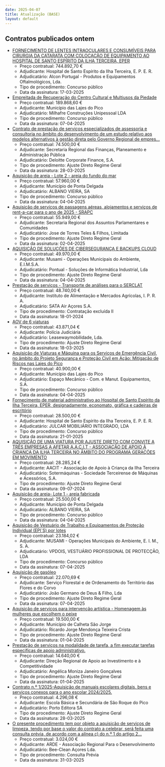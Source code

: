 ```yaml
---
date: 2025-04-07
title: Atualização (BASE)
layout: default
---
```

## Contratos publicados ontem

* [FORNECIMENTO DE LENTES INTRAOCULARES E CONSUMÍVEIS PARA CIRURGIA DA CATARATA COM COLOCAÇÃO DE 
EQUIPAMENTO AO HOSPITAL DE SANTO ESPÍRITO DA ILHA TERCEIRA, EPER](https://www.base.gov.pt/Base4/pt/detalhe/?type=contratos&id=11331776)
  * Preço contratual: 744.892,70 €
  * Adjudicante: Hospital de Santo Espírito da Ilha Terceira, E. P. E. R.
  * Adjudicatário: Alcon Portugal - Produtos e Equipamentos Oftalmológicos, Lda.
  * Tipo de procedimento: Concurso público
  * Data da assinatura: 17-03-2025
* [Empreitada de Recuperação do Centro Cultural e Multiusos da Piedade](https://www.base.gov.pt/Base4/pt/detalhe/?type=contratos&id=11332987)
  * Preço contratual: 189.868,60 €
  * Adjudicante: Município das Lajes do Pico
  * Adjudicatário: Milhafre Construções Unipessoal LDA
  * Tipo de procedimento: Concurso público
  * Data da assinatura: 07-04-2025
* [Contrato de prestação de serviços especializados de assessoria e consultoria no âmbito do desenvolvimento de um estudo relativo aos modelos alternativos à gestão direta pelo Governo Regional de empres...](https://www.base.gov.pt/Base4/pt/detalhe/?type=contratos&id=11332971)
  * Preço contratual: 74.500,00 €
  * Adjudicante: Secretaria Regional das Finanças, Planeamento e Administração Pública
  * Adjudicatário: Deloitte Corporate Finance, S.A.
  * Tipo de procedimento: Ajuste Direto Regime Geral
  * Data da assinatura: 28-03-2025
* [Aquisição de areia - Lote 2 - areia do fundo do mar](https://www.base.gov.pt/Base4/pt/detalhe/?type=contratos&id=11332764)
  * Preço contratual: 57.960,00 €
  * Adjudicante: Município de Ponta Delgada
  * Adjudicatário: ALBANO VIEIRA, SA
  * Tipo de procedimento: Concurso público
  * Data da assinatura: 04-04-2025
* [Aquisição de serviços de passagens aéreas, alojamentos e serviços de rent-a-car para o ano de 2025 - SRAPC](https://www.base.gov.pt/Base4/pt/detalhe/?type=contratos&id=11331885)
  * Preço contratual: 55.949,00 €
  * Adjudicante: Secretaria Regional dos Assuntos Parlamentares e Comunidades
  * Adjudicatário: Jose de Torres Teles & Filhos, Limitada
  * Tipo de procedimento: Ajuste Direto Regime Geral
  * Data da assinatura: 02-04-2025
* [AQUISIÇÃO DE SOLUÇÕES DE CIBERSEGURANÇA E BACKUPS CLOUD](https://www.base.gov.pt/Base4/pt/detalhe/?type=contratos&id=11331036)
  * Preço contratual: 49.970,00 €
  * Adjudicante: Musami - Operações Municipais do Ambiente, E.I.M.S.A.
  * Adjudicatário: Pontual - Soluções de Informática Industrial, Lda
  * Tipo de procedimento: Ajuste Direto Regime Geral
  * Data da assinatura: 04-04-2025
* [Prestação de serviços - Transporte de análises para o SERCLAT](https://www.base.gov.pt/Base4/pt/detalhe/?type=contratos&id=11331060)
  * Preço contratual: 48.740,00 €
  * Adjudicante: Instituto de Alimentação e Mercados Agrícolas, I. P. R. A.
  * Adjudicatário: SATA Air Açores S.A.
  * Tipo de procedimento: Contratação excluída II
  * Data da assinatura: 18-01-2024
* [AOV de 6 viaturas](https://www.base.gov.pt/Base4/pt/detalhe/?type=contratos&id=11332463)
  * Preço contratual: 43.871,04 €
  * Adjudicante: Polícia Judiciária
  * Adjudicatário: Leasewaymobilidade, Lda.
  * Tipo de procedimento: Ajuste Direto Regime Geral
  * Data da assinatura: 18-03-2025
* [Aquisição de Viaturas e Máquina para os Serviços de Emergência Civil, no âmbito do Projeto Segurança e Proteção Civil em Ação: Mitigação de Riscos nas Lajes do Pico](https://www.base.gov.pt/Base4/pt/detalhe/?type=contratos&id=11332173)
  * Preço contratual: 40.900,00 €
  * Adjudicante: Município das Lajes do Pico
  * Adjudicatário: Espaço Mecânico - Com. e Manut. Equipamentos, S.A.
  * Tipo de procedimento: Concurso público
  * Data da assinatura: 04-04-2025
* [Fornecimento de material administrativo ao Hospital de Santo Espírito da Ilha Terceira, EPER, designadamente, economato, gráfica e cadeiras de escritório](https://www.base.gov.pt/Base4/pt/detalhe/?type=contratos&id=11331947)
  * Preço contratual: 28.500,00 €
  * Adjudicante: Hospital de Santo Espírito da Ilha Terceira, E. P. E. R.
  * Adjudicatário: JULCAR  MOBILIÁRIO INTEGRADO, LDA
  * Tipo de procedimento: Concurso público
  * Data da assinatura: 21-01-2025
* [AQUISIÇÃO DE UMA VIATURA POR AJUSTE DIRETO COM CONVITE A TRÊS EMPRESAS A AFETAR A.A.C.I.T - ASSOCIAÇÃO DE APOIO À CRIANÇA DA ILHA TERCEIRA NO ÂMBITO DO PROGRAMA GERAÇÕES EM MOVIMENTO](https://www.base.gov.pt/Base4/pt/detalhe/?type=contratos&id=11331318)
  * Preço contratual: 28.285,24 €
  * Adjudicante: AACIT - Associação de Apoio à Criança da Ilha Terceira
  * Adjudicatário: Sotermáquinas - Sociedade Terceirense de Máquinas e Acessórios, S.A.
  * Tipo de procedimento: Ajuste Direto Regime Geral
  * Data da assinatura: 09-07-2024
* [Aquisição de areia- Lote 1 - areia fabricada](https://www.base.gov.pt/Base4/pt/detalhe/?type=contratos&id=11332717)
  * Preço contratual: 25.500,00 €
  * Adjudicante: Município de Ponta Delgada
  * Adjudicatário: ALBANO VIEIRA, SA
  * Tipo de procedimento: Concurso público
  * Data da assinatura: 04-04-2025
* [Aquisição de Vestuário de Trabalho e Equipamentos de Proteção Individual (EPI´S) por lotes](https://www.base.gov.pt/Base4/pt/detalhe/?type=contratos&id=11332210)
  * Preço contratual: 23.184,02 €
  * Adjudicante: MUSAMI - Operações Municipais do Ambiente, E. I. M., S. A.
  * Adjudicatário: VPDOIS, VESTUÁRIO PROFISSIONAL DE PROTECÇÃO, LDA
  * Tipo de procedimento: Concurso público
  * Data da assinatura: 07-04-2025
* [Aquisição de gasóleo](https://www.base.gov.pt/Base4/pt/detalhe/?type=contratos&id=11332992)
  * Preço contratual: 22.070,69 €
  * Adjudicante: Serviço Florestal e de Ordenamento do Território das Flores e do Corvo
  * Adjudicatário: João Germano de Deus & Filho, Lda
  * Tipo de procedimento: Ajuste Direto Regime Geral
  * Data da assinatura: 07-04-2025
* [Aquisição de serviços para intervenção artística - Homenagem às mulheres que escolhem o peixe](https://www.base.gov.pt/Base4/pt/detalhe/?type=contratos&id=11331571)
  * Preço contratual: 19.500,00 €
  * Adjudicante: Município de Calheta São Jorge
  * Adjudicatário: Ricardo Jorge Mendonça Teixeira Crista
  * Tipo de procedimento: Ajuste Direto Regime Geral
  * Data da assinatura: 01-04-2025
* [Prestação de serviços na modalidade de tarefa, a fim executar tarefas especificas de apoio administrativo.](https://www.base.gov.pt/Base4/pt/detalhe/?type=contratos&id=11331760)
  * Preço contratual: 14.640,00 €
  * Adjudicante: Direção Regional de Apoio ao Investimento e à Competitividade
  * Adjudicatário: Angélica Moniza Janeiro Gonçalves
  * Tipo de procedimento: Ajuste Direto Regime Geral
  * Data da assinatura: 01-04-2025
* [Contrato n.º 1/2025-Aquisição de manuais escolares digitais, bens e serviços conexos para o ano escolar 2024/2025.](https://www.base.gov.pt/Base4/pt/detalhe/?type=contratos&id=11332330)
  * Preço contratual: 4.296,08 €
  * Adjudicante: Escola Básica e Secundária de São Roque do Pico
  * Adjudicatário: Porto Editora SA
  * Tipo de procedimento: Ajuste Direto Regime Geral
  * Data da assinatura: 28-03-2025
* [O presente procedimento tem por objeto a aquisição de serviços de limpeza, tendo por base o valor do contrato a celebrar, será feita uma consulta prévia, de acordo com a alínea c) do n.º 1 do artigo 2...](https://www.base.gov.pt/Base4/pt/detalhe/?type=contratos&id=11333041)
  * Preço contratual: 3.024,00 €
  * Adjudicante: ARDE - Associação Regional Para o Desenvolvimento
  * Adjudicatário: Bee-Clean Açores Lda.
  * Tipo de procedimento: Consulta Prévia
  * Data da assinatura: 31-03-2025


